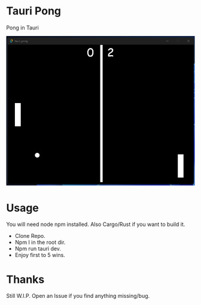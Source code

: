 # Tauri Pong

Pong in Tauri 

![pong game made in tauri](image.png)

# Usage

You will need node npm installed. Also Cargo/Rust if you want to build it.

-  Clone Repo.
-  Npm I in the root dir. 
-  Npm run tauri dev.
-  Enjoy first to 5 wins.

# Thanks

Still W.I.P. Open an Issue if you find anything missing/bug.